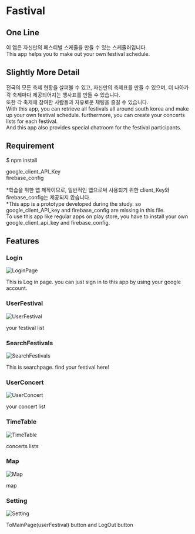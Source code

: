 # Fastival

## One Line

이 앱은 자신만의 페스티벌 스케줄을 만들 수 있는 스케줄러입니다.  
This app helps you to make out your own festival schedule.

## Slightly More Detail

전국의 모든 축제 현황을 살펴볼 수 있고, 자신만의 축제표를 만들 수 있으며, 더 나아가 각 축제마다 제공되어지는 행사표를 만들 수 있습니다.  
또한 각 축제에 참여한 사람들과 자유로운 채팅을 즐길 수 있습니다.  
With this app, you can retrieve all festivals all around south korea and make up your own festival schedule. furthermore, you can create your concerts lists for each festival.  
And this app also provides special chatroom for the festival participants.

## Requirement

\$ npm install

google_client_API_Key  
firebase_config

*학습을 위한 앱 제작이므로, 일반적인 앱으로써 사용되기 위한 client_Key와 firebase_config는 제공되지 않습니다.  
*This app is a prototype developed during the study. so google_client_API_key and firebase_config are missing in this file.  
To use this app like regular apps on play store, you have to install your own google_client_api_key and firebase_config.

## Features

### Login

![LoginPage](./fastival/LogInPage.jpg)

This is Log in page. you can just sign in to this app by using your google account.

### UserFestival

![UserFestival](./fastival/UserFestival.jpg)

your festival list

### SearchFestivals

![SearchFestivals](./fastival/SearchFestivals.jpg)

This is searchpage. find your festival here!

### UserConcert

![UserConcert](./fastival/UserConcert.jpg)

your concert list

### TimeTable

![TimeTable](./fastival/TimeTable.jpg)

concerts lists

### Map

![Map](./fastival/Map.jpg)

map

### Setting

![Setting](./fastival/Setting.jpg)

ToMainPage(userFestival) button and LogOut button
